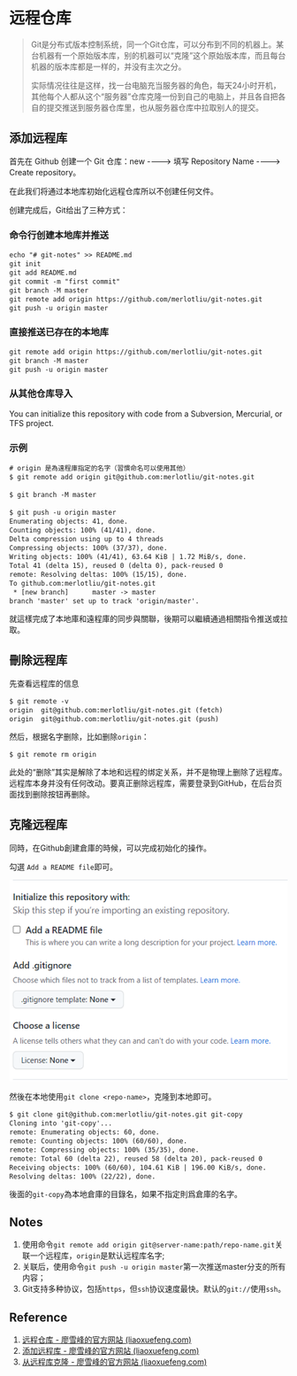 # 远程仓库

> Git是分布式版本控制系统，同一个Git仓库，可以分布到不同的机器上。某台机器有一个原始版本库，别的机器可以“克隆”这个原始版本库，而且每台机器的版本库都是一样的，并没有主次之分。
>
> 实际情况往往是这样，找一台电脑充当服务器的角色，每天24小时开机，其他每个人都从这个“服务器”仓库克隆一份到自己的电脑上，并且各自把各自的提交推送到服务器仓库里，也从服务器仓库中拉取别人的提交。

## 添加远程库

首先在 Github 创建一个 Git 仓库：new ----> 填写 Repository Name ----> Create repository。

在此我们将通过本地库初始化远程仓库所以不创建任何文件。

创建完成后，Git给出了三种方式：

### 命令行创建本地库并推送

```
echo "# git-notes" >> README.md
git init
git add README.md
git commit -m "first commit"
git branch -M master
git remote add origin https://github.com/merlotliu/git-notes.git
git push -u origin master
```

### 直接推送已存在的本地库

```
git remote add origin https://github.com/merlotliu/git-notes.git
git branch -M master
git push -u origin master
```

### 从其他仓库导入

You can initialize this repository with code from a Subversion, Mercurial, or TFS project.

### 示例

```shell
# origin 是為遠程庫指定的名字（習慣命名可以使用其他）
$ git remote add origin git@github.com:merlotliu/git-notes.git

$ git branch -M master

$ git push -u origin master
Enumerating objects: 41, done.
Counting objects: 100% (41/41), done.
Delta compression using up to 4 threads
Compressing objects: 100% (37/37), done.
Writing objects: 100% (41/41), 63.64 KiB | 1.72 MiB/s, done.
Total 41 (delta 15), reused 0 (delta 0), pack-reused 0
remote: Resolving deltas: 100% (15/15), done.
To github.com:merlotliu/git-notes.git
 * [new branch]      master -> master
branch 'master' set up to track 'origin/master'.

```

就這樣完成了本地庫和遠程庫的同步與關聯，後期可以繼續通過相關指令推送或拉取。

## 刪除远程库

先查看远程库的信息

```
$ git remote -v
origin  git@github.com:merlotliu/git-notes.git (fetch)
origin  git@github.com:merlotliu/git-notes.git (push)
```

然后，根据名字删除，比如删除`origin`：

```
$ git remote rm origin
```

此处的“删除”其实是解除了本地和远程的绑定关系，并不是物理上删除了远程库。远程库本身并没有任何改动。要真正删除远程库，需要登录到GitHub，在后台页面找到删除按钮再删除。

## 克隆远程库

同時，在Github創建倉庫的時候，可以完成初始化的操作。

勾選 `Add a README file`即可。

![image-20220811122659443](../.gitbook/assets/remote-repository.assets/image-20220811122659443.png)

然後在本地使用`git clone <repo-name>`，克隆到本地即可。

```shell
$ git clone git@github.com:merlotliu/git-notes.git git-copy
Cloning into 'git-copy'...
remote: Enumerating objects: 60, done.
remote: Counting objects: 100% (60/60), done.
remote: Compressing objects: 100% (35/35), done.
remote: Total 60 (delta 22), reused 58 (delta 20), pack-reused 0
Receiving objects: 100% (60/60), 104.61 KiB | 196.00 KiB/s, done.
Resolving deltas: 100% (22/22), done.
```

後面的`git-copy`為本地倉庫的目錄名，如果不指定則爲倉庫的名字。

## Notes

1. 使用命令`git remote add origin git@server-name:path/repo-name.git`关联一个远程库，`origin`是默认远程库名字;
2. 关联后，使用命令`git push -u origin master`第一次推送master分支的所有内容；
3. Git支持多种协议，包括`https`，但`ssh`协议速度最快。默认的`git://`使用`ssh`。

## Reference

1. [远程仓库 - 廖雪峰的官方网站 (liaoxuefeng.com)](https://www.liaoxuefeng.com/wiki/896043488029600/896954117292416)
2. [添加远程库 - 廖雪峰的官方网站 (liaoxuefeng.com)](https://www.liaoxuefeng.com/wiki/896043488029600/898732864121440)
3. [从远程库克隆 - 廖雪峰的官方网站 (liaoxuefeng.com)](https://www.liaoxuefeng.com/wiki/896043488029600/898732792973664)